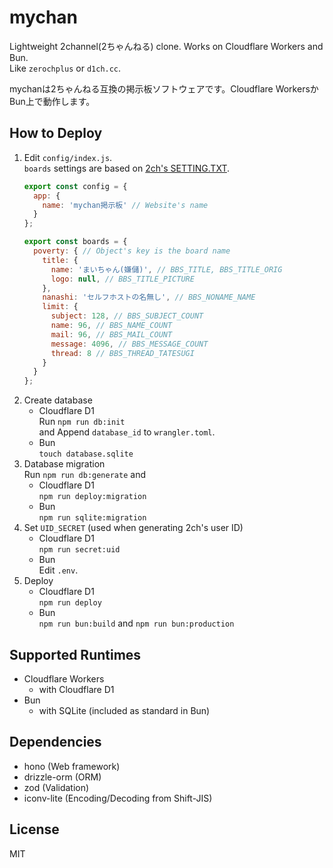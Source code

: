 # mychan

Lightweight 2channel(2ちゃんねる) clone. Works on Cloudflare Workers and Bun.  
Like `zerochplus` or `d1ch.cc`.

mychanは2ちゃんねる互換の掲示板ソフトウェアです。Cloudflare WorkersかBun上で動作します。  

## How to Deploy
1. Edit `config/index.js`.  
   `boards` settings are based on [2ch's SETTING.TXT](https://info.5ch.net/index.php/SETTING.TXT).
   ```js
   export const config = {
     app: {
       name: 'mychan掲示板' // Website's name
     }
   };
   
   export const boards = {
     poverty: { // Object's key is the board name
       title: {
         name: 'まいちゃん(嫌儲)', // BBS_TITLE, BBS_TITLE_ORIG
         logo: null, // BBS_TITLE_PICTURE
       },
       nanashi: 'セルフホストの名無し', // BBS_NONAME_NAME
       limit: {
         subject: 128, // BBS_SUBJECT_COUNT
         name: 96, // BBS_NAME_COUNT
         mail: 96, // BBS_MAIL_COUNT
         message: 4096, // BBS_MESSAGE_COUNT
         thread: 8 // BBS_THREAD_TATESUGI
       }
     }
   };
   ```
1. Create database  
   - Cloudflare D1  
     Run `npm run db:init`  
     and Append `database_id` to `wrangler.toml`.  
   - Bun  
     `touch database.sqlite`  
1. Database migration  
   Run `npm run db:generate` and  
   - Cloudflare D1  
     `npm run deploy:migration`  
   - Bun  
     `npm run sqlite:migration`  
1. Set `UID_SECRET` (used when generating 2ch's user ID)  
   - Cloudflare D1  
     `npm run secret:uid`  
   - Bun  
     Edit `.env`.  
1. Deploy
   - Cloudflare D1  
     `npm run deploy`  
   - Bun  
     `npm run bun:build` and `npm run bun:production`  

## Supported Runtimes
- Cloudflare Workers
  - with Cloudflare D1
- Bun
  - with SQLite (included as standard in Bun)

## Dependencies
- hono (Web framework)
- drizzle-orm (ORM)
- zod (Validation)
- iconv-lite (Encoding/Decoding from Shift-JIS)

## License
MIT
